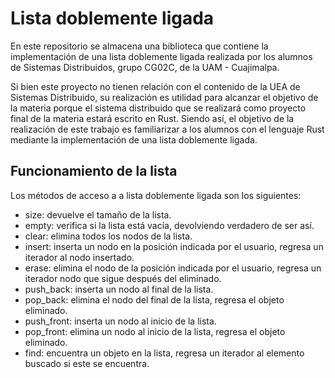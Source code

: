 # Lista doblemente ligada

En este repositorio se almacena una biblioteca que contiene la implementación de una lista doblemente ligada realizada por los alumnos de Sistemas Distribuidos, grupo CG02C, de la UAM - Cuajimalpa.

Si bien este proyecto no tienen relación con el contenido de la UEA de Sistemas Distribuido, su realización es utilidad para alcanzar el objetivo de la materia porque el sistema distribuido que se realizará como proyecto final de la materia estará escrito en Rust. Siendo así, el objetivo de la realización de este trabajo es familiarizar a los alumnos con el lenguaje Rust mediante la implementación de una lista doblemente ligada.

## Funcionamiento de la lista

Los métodos de acceso a a lista doblemente ligada son los siguientes:

- size: devuelve el tamaño de la lista.
- empty: verifica si la lista está vacía, devolviendo verdadero de ser así.
- clear: elimina todos los nodos de la lista.
- insert: inserta un nodo en la posición indicada por el usuario, regresa un iterador al nodo insertado.
- erase: elimina el nodo de la posición indicada por el usuario, regresa un iterador nodo que sigue después del eliminado.
- push_back: inserta un nodo al final de la lista.
- pop_back: elimina el nodo del final de la lista, regresa el objeto eliminado.
- push_front: inserta un nodo al inicio de la lista.
- pop_front: elimina un nodo al inicio de la lista, regresa el objeto eliminado.
- find: encuentra un objeto en la lista, regresa un iterador al elemento buscado si este se encuentra.

